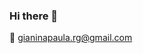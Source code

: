 ### Hi there 👋
:email: gianinapaula.rg@gmail.com
<!--
**mellowtf/mellowtf** is a ✨ _special_ ✨ repository because its `README.md` (this file) appears on your GitHub profile.

Here are some ideas to get you started:
:bowtie:
- 🔭 I’m currently working on ...
- 🌱 I’m currently learning ...
- 👯 I’m looking to collaborate on ...
- 🤔 I’m looking for help with ...
- 💬 Ask me about ...
- 📫 How to reach me: ...
- 😄 Pronouns: ...
- ⚡ Fun fact: ...
-->
